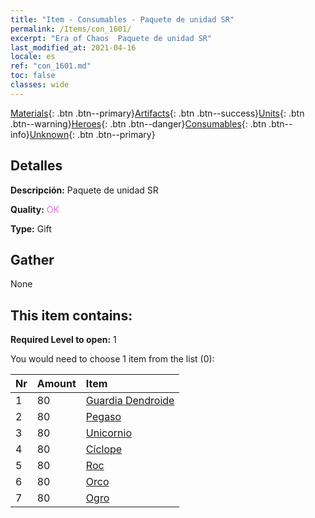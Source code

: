 ```yaml
---
title: "Item - Consumables - Paquete de unidad SR"
permalink: /Items/con_1601/
excerpt: "Era of Chaos  Paquete de unidad SR"
last_modified_at: 2021-04-16
locale: es
ref: "con_1601.md"
toc: false
classes: wide
---
```

 [Materials](/es/Items/){: .btn .btn--primary}[Artifacts](/es/Items/Artifacts/){: .btn .btn--success}[Units](/es/Items/Units/){: .btn .btn--warning}[Heroes](/es/Items/Heroes/){: .btn .btn--danger}[Consumables](/es/Items/Consumables/){: .btn .btn--info}[Unknown](/es/Items/Unknown/){: .btn .btn--primary}

## Detalles
 **Descripción:** Paquete de unidad SR

 **Quality:** <span style="color: #DA70D6">OK</span>

 **Type:** Gift

## Gather

  None

## This item contains:

 **Required Level to open:** 1

 You would need to choose 1 item from the list (0):

  | Nr | Amount |     Item    |
  |:---|:-------|:------------|
  | 1 | 80 | [Guardia Dendroide](/es/Items/unt_203/) |  | 
  | 2 | 80 | [Pegaso](/es/Items/unt_202/) |  | 
  | 3 | 80 | [Unicornio](/es/Items/unt_204/) |  | 
  | 4 | 80 | [Cíclope](/es/Items/unt_222/) |  | 
  | 5 | 80 | [Roc](/es/Items/unt_221/) |  | 
  | 6 | 80 | [Orco](/es/Items/unt_219/) |  | 
  | 7 | 80 | [Ogro](/es/Items/unt_220/) |  | 
